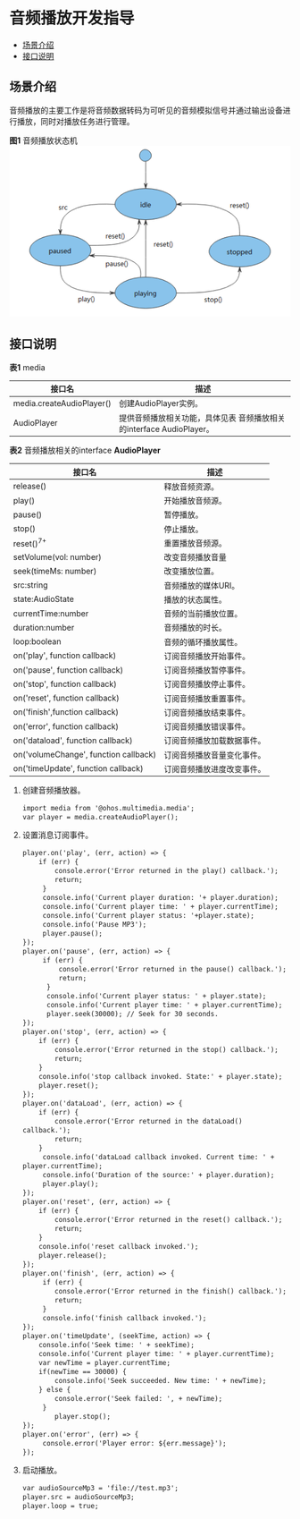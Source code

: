 # 音频播放开发指导

- [场景介绍](#场景介绍)
- [接口说明](#接口说明)

## 场景介绍

音频播放的主要工作是将音频数据转码为可听见的音频模拟信号并通过输出设备进行播放，同时对播放任务进行管理。

**图1** 音频播放状态机
![zh-cn_image_0000001182608857](figures/zh-cn_image_0000001182608857.png)


## 接口说明

**表1** media

| 接口名 | 描述 | 
| -------- | -------- |
| media.createAudioPlayer() | 创建AudioPlayer实例。 | 
| AudioPlayer | 提供音频播放相关功能，具体见表&nbsp;音频播放相关的interface&nbsp;AudioPlayer。 | 

**表2** 音频播放相关的interface  **AudioPlayer**

| 接口名 | 描述 | 
| -------- | -------- |
| release() | 释放音频资源。 | 
| play() | 开始播放音频源。 | 
| pause() | 暂停播放。 | 
| stop() | 停止播放。 | 
| reset()<sup>7+</sup> | 重置播放音频源。 | 
| setVolume(vol:&nbsp;number) | 改变音频播放音量 | 
| seek(timeMs:&nbsp;number) | 改变播放位置。 | 
| src:string | 音频播放的媒体URI。 | 
| state:AudioState | 播放的状态属性。 | 
| currentTime:number | 音频的当前播放位置。 | 
| duration:number | 音频播放的时长。 | 
| loop:boolean | 音频的循环播放属性。 | 
| on('play',&nbsp;function&nbsp;callback) | 订阅音频播放开始事件。 | 
| on('pause',&nbsp;function&nbsp;callback) | 订阅音频播放暂停事件。 | 
| on('stop',&nbsp;function&nbsp;callback) | 订阅音频播放停止事件。 | 
| on('reset',&nbsp;function&nbsp;callback) | 订阅音频播放重置事件。 | 
| on('finish',function&nbsp;callback) | 订阅音频播放结束事件。 | 
| on('error',&nbsp;function&nbsp;callback) | 订阅音频播放错误事件。 | 
| on('dataload',&nbsp;function&nbsp;callback) | 订阅音频播放加载数据事件。 | 
| on('volumeChange',&nbsp;function&nbsp;callback) | 订阅音频播放音量变化事件。 | 
| on('timeUpdate',&nbsp;function&nbsp;callback) | 订阅音频播放进度改变事件。 | 


1. 创建音频播放器。
   ```
   import media from '@ohos.multimedia.media';
   var player = media.createAudioPlayer();
   ```

2. 设置消息订阅事件。
   ```
   player.on('play', (err, action) => {
       if (err) {
           console.error('Error returned in the play() callback.');
           return;
        }
        console.info('Current player duration: '+ player.duration);
        console.info('Current player time: ' + player.currentTime);
        console.info('Current player status: '+player.state);
        console.info('Pause MP3');
        player.pause();
   });
   player.on('pause', (err, action) => {
        if (err) {
            console.error('Error returned in the pause() callback.');
            return;
         }
         console.info('Current player status: ' + player.state);
         console.info('Current player time: ' + player.currentTime);
         player.seek(30000); // Seek for 30 seconds.
   });
   player.on('stop', (err, action) => {
       if (err) {
           console.error('Error returned in the stop() callback.');
           return;
       }
       console.info('stop callback invoked. State:' + player.state);
       player.reset();
   });
   player.on('dataLoad', (err, action) => {
       if (err) {
           console.error('Error returned in the dataLoad() callback.');
           return;
       }
        console.info('dataLoad callback invoked. Current time: ' + player.currentTime);
        console.info('Duration of the source:' + player.duration);
        player.play();
   });
   player.on('reset', (err, action) => {
       if (err) {
           console.error('Error returned in the reset() callback.');
           return;
       }
       console.info('reset callback invoked.');
       player.release();
   });
   player.on('finish', (err, action) => {
        if (err) {
           console.error('Error returned in the finish() callback.');
           return;
        }
        console.info('finish callback invoked.');
   });
   player.on('timeUpdate', (seekTime, action) => {
       console.info('Seek time: ' + seekTime);
       console.info('Current player time: ' + player.currentTime);
       var newTime = player.currentTime;
       if(newTime == 30000) {
           console.info('Seek succeeded. New time: ' + newTime);
       } else {
           console.error('Seek failed: ', + newTime);
        }
           player.stop();
   });
   player.on('error', (err) => {
        console.error('Player error: ${err.message}');
   });
   ```

3. 启动播放。
   ```
   var audioSourceMp3 = 'file://test.mp3';
   player.src = audioSourceMp3;
   player.loop = true;
   ```
